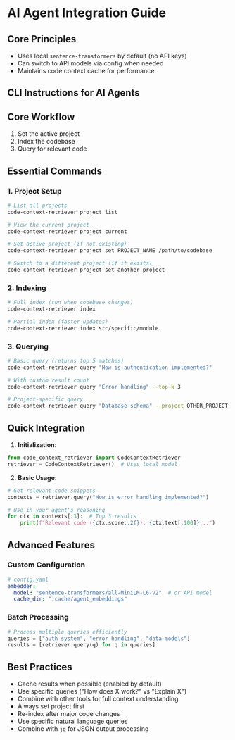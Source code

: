 # AI Agent Integration Guide

## Core Principles
- Uses local `sentence-transformers` by default (no API keys)
- Can switch to API models via config when needed
- Maintains code context cache for performance

## CLI Instructions for AI Agents

## Core Workflow
1. Set the active project
2. Index the codebase  
3. Query for relevant code

## Essential Commands

### 1. Project Setup
```bash
# List all projects
code-context-retriever project list

# View the current project
code-context-retriever project current

# Set active project (if not existing)
code-context-retriever project set PROJECT_NAME /path/to/codebase

# Switch to a different project (if it exists)
code-context-retriever project set another-project
```

### 2. Indexing
```bash 
# Full index (run when codebase changes)
code-context-retriever index

# Partial index (faster updates)
code-context-retriever index src/specific/module
```

### 3. Querying
```bash
# Basic query (returns top 5 matches)
code-context-retriever query "How is authentication implemented?"

# With custom result count
code-context-retriever query "Error handling" --top-k 3

# Project-specific query  
code-context-retriever query "Database schema" --project OTHER_PROJECT
```

## Quick Integration

1. **Initialization**:
```python
from code_context_retriever import CodeContextRetriever
retriever = CodeContextRetriever()  # Uses local model
```

2. **Basic Usage**:
```python
# Get relevant code snippets
contexts = retriever.query("How is error handling implemented?")

# Use in your agent's reasoning
for ctx in contexts[:3]:  # Top 3 results
    print(f"Relevant code ({ctx.score:.2f}): {ctx.text[:100]}...")
```

## Advanced Features

### Custom Configuration
```yaml
# config.yaml
embedder:
  model: "sentence-transformers/all-MiniLM-L6-v2"  # or API model
  cache_dir: ".cache/agent_embeddings"
```

### Batch Processing
```python
# Process multiple queries efficiently
queries = ["auth system", "error handling", "data models"]
results = [retriever.query(q) for q in queries]
```

## Best Practices
- Cache results when possible (enabled by default)
- Use specific queries ("How does X work?" vs "Explain X")
- Combine with other tools for full context understanding
- Always set project first
- Re-index after major code changes
- Use specific natural language queries
- Combine with `jq` for JSON output processing
